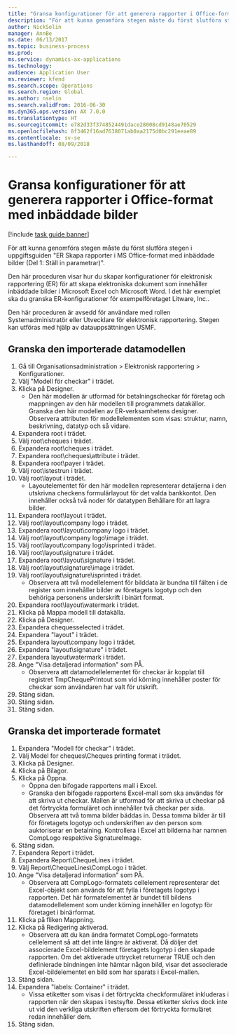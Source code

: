 ```yaml
--- 
title: "Gransa konfigurationer för att generera rapporter i Office-format med inbäddade bilder"
description: "För att kunna genomföra stegen måste du först slutföra stegen i uppgiftsguiden \"ER Skapa rapporter i MS Office-format med inbäddade bilder (Del 1: Ställ in parametrar)\"."
author: NickSelin
manager: AnnBe
ms.date: 06/13/2017
ms.topic: business-process
ms.prod: 
ms.service: dynamics-ax-applications
ms.technology: 
audience: Application User
ms.reviewer: kfend
ms.search.scope: Operations
ms.search.region: Global
ms.author: nselin
ms.search.validFrom: 2016-06-30
ms.dyn365.ops.version: AX 7.0.0
ms.translationtype: HT
ms.sourcegitcommit: e782d33f3748524491dace28008cd9148ae70529
ms.openlocfilehash: 8f3462f16ad7638071ab0aa2175d0bc291eeae89
ms.contentlocale: sv-se
ms.lasthandoff: 08/09/2018

---
```

# <a name="review-configurations-to-generate-reports-in-office-format-that-have-embedded-images"></a>Gransa konfigurationer för att generera rapporter i Office-format med inbäddade bilder

[!include [task guide banner](../../includes/task-guide-banner.md)]

För att kunna genomföra stegen måste du först slutföra stegen i uppgiftsguiden "ER Skapa rapporter i MS Office-format med inbäddade bilder (Del 1: Ställ in parametrar)".

Den här proceduren visar hur du skapar konfigurationer för elektronisk rapportering (ER) för att skapa elektroniska dokument som innehåller inbäddade bilder i Microsoft Excel och Microsoft Word. I det här exemplet ska du granska ER-konfigurationer för exempelföretaget Litware, Inc.. 

Den här proceduren är avsedd för användare med rollen Systemadministratör eller Utvecklare för elektronisk rapportering. Stegen kan utföras med hjälp av datauppsättningen USMF.


## <a name="review-the-imported-data-model"></a>Granska den importerade datamodellen
1. Gå till Organisationsadministration > Elektronisk rapportering > Konfigurationer.
2. Välj "Modell för checkar" i trädet.
3. Klicka på Designer.
    * Den här modellen är utformad för betalningscheckar för företag och mappningen av den här modellen till programmets datakällor. Granska den här modellen av ER-verksamhetens designer. Observera attributen för modellelementen som visas: struktur, namn, beskrivning, datatyp och så vidare.   
4. Expandera root i trädet.
5. Välj root\cheques i trädet.
6. Expandera root\cheques i trädet.
7. Expandera root\cheques\attribute i trädet.
8. Expandera root\payer i trädet.
9. Välj root\istestrun i trädet.
10. Välj root\layout i trädet.
    * Layoutelementet för den här modellen representerar detaljerna i den utskrivna checkens formulärlayout för det valda bankkontot. Den innehåller också två noder för datatypen Behållare för att lagra bilder.   
11. Expandera root\layout i trädet.
12. Välj root\layout\company logo i trädet.
13. Expandera root\layout\company logo i trädet.
14. Välj root\layout\company logo\image i trädet.
15. Välj root\layout\company logo\isprinted i trädet.
16. Välj root\layout\signature i trädet.
17. Expandera root\layout\signature i trädet.
18. Välj root\layout\signature\image i trädet.
19. Välj root\layout\signature\isprinted i trädet.
    * Observera att två modellelement för bilddata är bundna till fälten i de register som innehåller bilder av företagets logotyp och den behöriga personens underskrift i binärt format.  
20. Expandera root\layout\watermark i trädet.
21. Klicka på Mappa modell till datakälla.
22. Klicka på Designer.
23. Expandera chequesselected i trädet.
24. Expandera "layout" i trädet.
25. Expandera layout\company logo i trädet.
26. Expandera "layout\signature" i trädet.
27. Expandera layout\watermark i trädet.
28. Ange "Visa detaljerad information" som PÅ.
    * Observera att datamodellelementet för checkar är kopplat till registret TmpChequePrintout som vid körning innehåller poster för checkar som användaren har valt för utskrift.   
29. Stäng sidan.
30. Stäng sidan.
31. Stäng sidan.

## <a name="review-the-imported-format"></a>Granska det importerade formatet
1. Expandera "Modell för checkar" i trädet.
2. Välj Model for cheques\Cheques printing format i trädet.
3. Klicka på Designer.
4. Klicka på Bilagor.
5. Klicka på Öppna.
    * Öppna den bifogade rapportens mall i Excel.  
    * Granska den bifogade rapportens Excel-mall som ska användas för att skriva ut checkar. Mallen är utformad för att skriva ut checkar på det förtryckta formuläret och innehåller två checkar per sida. Observera att två tomma bilder bäddas in. Dessa tomma bilder är till för företagets logotyp och underskriften av den person som auktoriserar en betalning. Kontrollera i Excel att bilderna har namnen CompLogo respektive SignatureImage.   
6. Stäng sidan.
7. Expandera Report i trädet.
8. Expandera Report\ChequeLines i trädet.
9. Välj Report\ChequeLines\CompLogo i trädet.
10. Ange "Visa detaljerad information" som PÅ.
    * Observera att CompLogo-formatets cellelement representerar det Excel-objekt som används för att fylla i företagets logotyp i rapporten. Det här formatelementet är bundet till bildens datamodellelement som under körning innehåller en logotyp för företaget i binärformat.   
11. Klicka på fliken Mappning.
12. Klicka på Redigering aktiverad.
    * Observera att du kan ändra formatet CompLogo-formatets cellelement så att det inte längre är aktiverat. Då döljer det associerade Excel-bildelement företagets logotyp i den skapade rapporten. Om det aktiverade uttrycket returnerar TRUE och den definierade bindningen inte hämtar någon bild, visar det associerade Excel-bildelementet en bild som har sparats i Excel-mallen.   
13. Stäng sidan.
14. Expandera "labels: Container" i trädet.
    * Vissa etiketter som visas i det förtryckta checkformuläret inkluderas i rapporten när den skapas i testsyfte. Dessa etiketter skrivs dock inte ut vid den verkliga utskriften eftersom det förtryckta formuläret redan innehåller dem.  
15. Stäng sidan.


